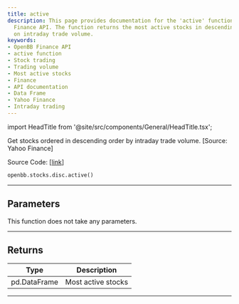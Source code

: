```yaml
---
title: active
description: This page provides documentation for the 'active' function of the OpenBB
  Finance API. The function returns the most active stocks in descending order based
  on intraday trade volume.
keywords:
- OpenBB Finance API
- active function
- Stock trading
- Trading volume
- Most active stocks
- Finance
- API documentation
- Data Frame
- Yahoo Finance
- Intraday trading
---
```


import HeadTitle from '@site/src/components/General/HeadTitle.tsx';

<HeadTitle title="stocks.disc.active - Reference | OpenBB SDK Docs" />

Get stocks ordered in descending order by intraday trade volume. [Source: Yahoo Finance]

Source Code: [[link](https://github.com/OpenBB-finance/OpenBBTerminal/tree/main/openbb_terminal/stocks/discovery/yahoofinance_model.py#L97)]

```python wordwrap
openbb.stocks.disc.active()
```

---

## Parameters

This function does not take any parameters.

---

## Returns

| Type | Description |
| ---- | ----------- |
| pd.DataFrame | Most active stocks |
---

